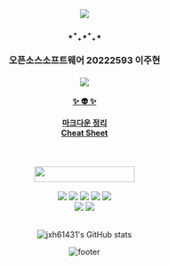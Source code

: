 <div align="center">
<img src="https://capsule-render.vercel.app/api?type=waving&color=0:A9BCF5,100:00FF80&height=200&width=auto&section=header&text=Hi%20there%20!&fontSize=60&fontColor=ffffff" />
<h3> ⋆⁺₊⋆⁺₊⋆
  <br>
  <br>
  오픈소스소프트웨어 20222593 이주현 </h3>

<h4>
  <a href="https://github.com/2022-oss" target="_blank"><img src="https://img.shields.io/badge/QB 4조 GitHub-white?style=flat-square&logo=GitHub&logoColor=181717"/>
    <br>
    <br>
  ✨ 👽 ✨
 <br>
    
     
   <a href="https://github.com/2022-oss/OSS-lect/blob/main/QB%20%5B%EA%B0%9C%EC%9D%B8%EA%B3%BC%EC%A0%9C%5D%20%EB%A7%88%ED%81%AC%EB%8B%A4%EC%9A%B4%20%EC%A0%95%EB%A6%AC(10.19)/QB-22-20222593-%EC%9D%B4%EC%A3%BC%ED%98%84-markdown.md">마크다운 정리</a><br>
    <a href="https://github.com/jxh61431/Cheat-Sheet">Cheat Sheet</a>
</h4> 
  <br>
  <br>
  
  
<img src="https://user-images.githubusercontent.com/70050528/189471018-8842fb25-8d8f-4d4a-8d63-40d57adf352c.png" height="28" width="180"/>
<br>
<br>
<img src="https://img.shields.io/badge/Git-black?style=for-the-badge&logo=Git&logoColor=F05032"/> <img src="https://img.shields.io/badge/GitHub-white?style=for-the-badge&logo=GitHub&logoColor=181717"/> <img src="https://img.shields.io/badge/Visual Studio Code-black?style=for-the-badge&logo=Visual Studio Code&logoColor=007acc"/> <img src="https://img.shields.io/badge/Python-white?style=for-the-badge&logo=Python&logoColor=3776ab"/> <img src="https://img.shields.io/badge/Markdown-black?style=for-the-badge&logo=Markdown&logoColor=ffffff"/> <br> <img src="https://img.shields.io/badge/MySQL-white?style=for-the-badge&logo=MySQL&logoColor=4479a1"/> <img src="https://img.shields.io/badge/JavaScript-black?style=for-the-badge&logo=JavaScript&logoColor=f7df1e"/>
<br>
<br>
  
![jxh61431's GitHub stats](https://github-readme-stats.vercel.app/api?username=jxh61431&show_icons=true&theme=graywhite)



![footer](https://capsule-render.vercel.app/api?section=footer&type=waving&color=0:00FF80,100:CEECF5)
  
<!-- 
🔭 I’m currently working on ...
🌱 I’m currently learning ...
👯 I’m looking to collaborate on ...
🤔 I’m looking for help with ...
💬 Ask me about ...
📫 How to reach me: ...
😄 Pronouns: ...
⚡ Fun fact: ...
-->

  </div>
